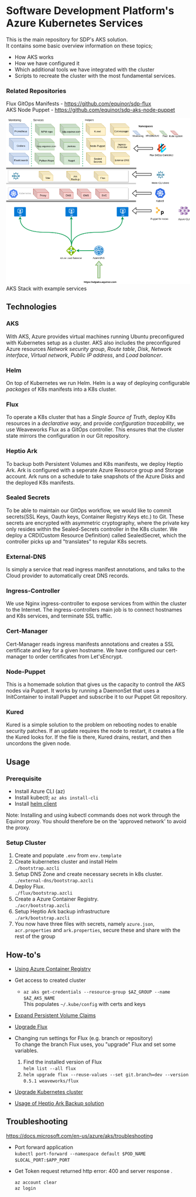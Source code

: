 # Software Development Platform's Azure Kubernetes Services
This is the main repository for SDP's AKS solution.  
It contains some basic overview information on these topics;
* How AKS works
* How we have configured it
* Which additional tools we have integrated with the cluster
* Scripts to recreate the cluster with the most fundamental services.

### Related Repositories
Flux GitOps Manifests - https://github.com/equinor/sdp-flux  
AKS Node Puppet - https://github.com/equinor/sdp-aks-node-puppet

![Architecture](/images/sdp-aks.png)
AKS Stack with example services

## Technologies
### AKS
With AKS, Azure provides virtual machines running Ubuntu preconfigured with Kubernetes setup as a cluster. AKS also includes the preconfigured Azure resources _Network security group_, _Route table_, _Disk_, _Network interface_, _Virtual network_, _Public IP address_, and _Load balancer_.
### Helm
On top of Kubernetes we run Helm. Helm is a way of deploying configurable _packages_ of K8s manifests into a K8s cluster.
### Flux
To operate a K8s cluster that has a _Single Source of Truth_, deploy K8s resources in a _declarative way_, and provide _configuration traceability_, we use Weaveworks Flux as a GitOps controller. This ensures that the cluster state mirrors the configuration in our Git repository.
### Heptio Ark
To backup both Persistent Volumes and K8s manifests, we deploy Heptio Ark. Ark is configured with a seperate Azure Resource group and Storage account. Ark runs on a schedule to take snapshots of the Azure Disks and the deployed K8s manifests.
### Sealed Secrets
To be able to maintain our GitOps workflow, we would like to commit secrets(SSL Keys, Oauth keys, Container Registry Keys etc.) to Git. These secrets are encrypted with asymmetric cryptography, where the private key only resides within the Sealed-Secrets controller in the K8s cluster. We deploy a CRD(Custom Resource Definition) called SealedSecret, which the controller picks up and "translates" to regular K8s secrets.
### External-DNS
Is simply a service that read ingress manifest annotations, and talks to the Cloud provider to automatically creat DNS records. 
### Ingress-Controller
We use Nginx ingress-controller to expose services from within the cluster to the Internet. The ingress-controllers main job is to connect hostnames and K8s services, and terminate SSL traffic.
### Cert-Manager
Cert-Manager reads ingress manifests annotations and creates a SSL certificate and key for a given hostname. We have configured our cert-manager to order certificates from Let'sEncrypt.
### Node-Puppet
This is a homemade solution that gives us the capacity to controll the AKS nodes via Puppet. It works by running a DaemonSet that uses a InitContainer to install Puppet and subscribe it to our Puppet Git repository.
### Kured
Kured is a simple solution to the problem on rebooting nodes to enable security patches. If an update requires the node to restart, it creates a file the Kured looks for. If the file is there, Kured drains, restart, and then uncordons the given node. 
## Usage
### Prerequisite
- Install Azure CLI (az)
- Install kubectl; `az aks install-cli`
- Install [helm client](https://docs.helm.sh/using_helm/#installing-helm)  

Note: Installing and using kubectl commands does not work through the Equinor proxy. You should therefore be on the 'approved network' to avoid the proxy.

### Setup Cluster

1. Create and populate `.env` from `env.template`
2. Create kubernetes cluster and install Helm  
  `./bootstrap.azcli`
3. Setup DNS Zone and create necessary secrets in k8s cluster.   
  `./external-dns/bootstrap.azcli`
4. Deploy Flux.  
  `./flux/bootstrap.azcli`
5. Create a Azure Container Registry.  
  `./acr/bootstrap.azcli`
6. Setup Heptio Ark backup infrastructure  
  `./ark/bootstrap.azcli`
7. You now have three files with secrets, namely `azure.json`, `acr.properties` and `ark.properties`, secure these and share with the rest of the group
  
## How-to's
* [Using Azure Container Registry](https://github.com/Statoil/sdp-flux/blob/basic_acr_usage/docs/ACR.md)

* Get access to created cluster

  * `az aks get-credentials --resource-group $AZ_GROUP --name $AZ_AKS_NAME`  
  This populates `~/.kube/config` with certs and keys 
* [Expand Persistent Volume Claims](https://kubernetes.io/docs/concepts/storage/persistent-volumes/#expanding-persistent-volumes-claims)
* [Upgrade Flux](/docs/upgrade-flux.md)
* Changing run settings for Flux (e.g. branch or repository)  
To change the branch Flux uses, you "upgrade" Flux and set some variables.
  1. Find the installed version of Flux  
  `helm list --all flux`  
  2. `helm upgrade flux --reuse-values --set git.branch=dev --version 0.5.1 weaveworks/flux`
* [Upgrade Kubernetes cluster](/docs/upgrade-kubernetes-cluster.md)
* [Usage of Heptio Ark Backup solution](docs/heptio-ark.md)

## Troubleshooting 

https://docs.microsoft.com/en-us/azure/aks/troubleshooting

- Port forward application  
  `kubectl port-forward --namespace default $POD_NAME $LOCAL_PORT:$APP_PORT`

- Get Token request returned http error: 400 and server response . 
  ```
  az account clear
  az login
  ```

